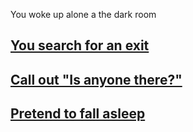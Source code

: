 You woke up alone a the dark room  
## [You search for an exit](scenarios/search-for-exit.md)
## [Call out "Is anyone there?"](scenarios/call-for-help.md)
## [Pretend to fall asleep](scenarios/fake-sleep.md)